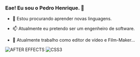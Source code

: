 ### Eae! Eu sou o Pedro Henrique. 👋

- 🌱 Estou procurando aprender novas linguagens.
- 📫 Atualmente eu pretendo ser um engenheiro de software.

- 🎥 Atualmente trabalho como editor de vídeo e Film-Maker...



![AFTER EFFECTS]([https://img.shields.io/badge/html%205-grey?style=for-the-badge&logo=html5&logoColor=white&labelColor=8E2DE2](https://img.shields.io/badge/Adobe%20after%20affects-CF96FD?style=for-the-badge&logo=Adobe%20after%20effects&logoColor=393665))
![CSS3](https://img.shields.io/badge/css%203-grey?style=for-the-badge&logo=css3&logoColor=white&labelColor=8E2DE2)
